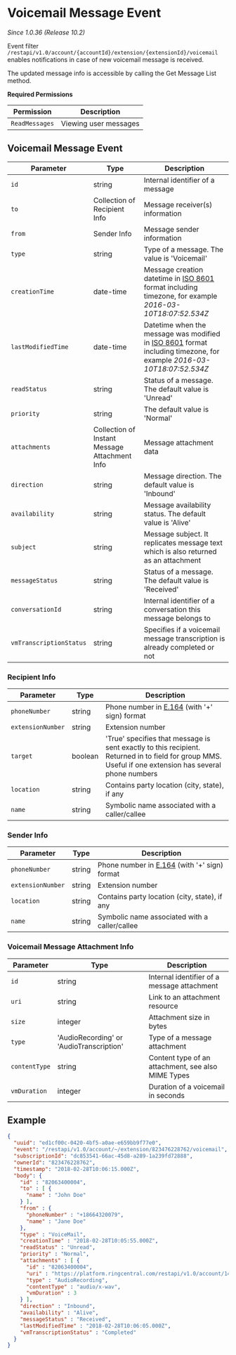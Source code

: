 # Voicemail Message Event

*Since 1.0.36 (Release 10.2)*

Event filter `/restapi/v1.0/account/{accountId}/extension/{extensionId}/voicemail` enables notifications in case of new voicemail message is received.

The updated message info is accessible by calling the Get Message List method.

**Required Permissions**

| Permission     | Description           |
|----------------|-----------------------|
| `ReadMessages` | Viewing user messages |

## Voicemail Message Event

| Parameter | Type | Description |
|-----------|------|-------------|
| `id` | string | Internal identifier of a message |
| `to` | Collection of Recipient Info | Message receiver(s) information |
| `from` | Sender Info | Message sender information |
| `type` | string |  Type of a message. The value is 'Voicemail' |
| `creationTime` | date-time | Message creation datetime in [ISO 8601](https://en.wikipedia.org/wiki/ISO_8601) format including timezone, for example *2016-03-10T18:07:52.534Z* |
| `lastModifiedTime` | date-time | Datetime when the message was modified in [ISO 8601](https://en.wikipedia.org/wiki/ISO_8601) format including timezone, for example *2016-03-10T18:07:52.534Z* |
| `readStatus` | string | Status of a message. The default value is 'Unread' |
| `priority` | string |  The default value is 'Normal' |
| `attachments` | Collection of Instant Message Attachment Info | Message attachment data |
| `direction` | string | Message direction. The default value is 'Inbound' |
| `availability` | string | Message availability status. The default value is 'Alive' |
| `subject` | string | Message subject. It replicates message text which is also returned as an attachment |
| `messageStatus` | string | Status of a message. The default value is 'Received' |
| `conversationId` | string | Internal identifier of a conversation this message belongs to |
| `vmTranscriptionStatus`| string | Specifies if a voicemail message transcription is already completed or not |

### Recipient Info

| Parameter | Type | Description |
|-----------|------|-------------|
| `phoneNumber` | string | Phone number in [E.164](https://www.itu.int/rec/T-REC-E.164-201011-I) (with '+' sign) format |
| `extensionNumber` | string | Extension number |
| `target` | boolean | 'True' specifies that message is sent exactly to this recipient. Returned in to field for group MMS. Useful if one extension has several phone numbers  |
| `location` | string | Contains party location (city, state), if any |
| `name` | string | Symbolic name associated with a caller/callee |

### Sender Info

| Parameter | Type | Description |
|-----------|------|-------------|
| `phoneNumber` | string | Phone number in [E.164](https://www.itu.int/rec/T-REC-E.164-201011-I) (with '+' sign) format |
| `extensionNumber` | string | Extension number |
| `location` | string | Contains party location (city, state), if any |
| `name` | string | Symbolic name associated with a caller/callee |

### Voicemail Message Attachment Info

| Parameter | Type | Description |
|-----------|------|-------------|
| `id` | string | Internal identifier of a message attachment |
| `uri` | string | Link to an attachment resource |
| `size` | integer | Attachment size in bytes |
| `type` | 'AudioRecording' or 'AudioTranscription'| Type of a message attachment |
| `contentType` | string | Content type of an attachment, see also MIME Types |
| `vmDuration` | integer | Duration of a voicemail in seconds |

## Example

```json
{
  "uuid": "ed1cf00c-0420-4bf5-a0ae-e659bb9f77e0",
  "event": "/restapi/v1.0/account/~/extension/823476228762/voicemail",
  "subscriptionId": "dc853541-66ac-45d8-a289-1a239fd72888",
  "ownerId": "823476228762",
  "timestamp": "2018-02-28T10:06:15.000Z",
  "body": {
    "id" : "82063400004",
    "to" : [ {
      "name" : "John Doe"
    } ],
    "from" : {
      "phoneNumber" : "+18664320079",
      "name" : "Jane Doe"
    },
    "type" : "VoiceMail",
    "creationTime" : "2018-02-28T10:05:55.000Z",
    "readStatus" : "Unread",
    "priority" : "Normal",
    "attachments" : [ {
      "id" : "82063400004",
      "uri" : "https://platform.ringcentral.com/restapi/v1.0/account/14833636004/extension/14833636004/message-store/82063400004/content/82063400004",
      "type" : "AudioRecording",
      "contentType" : "audio/x-wav",
      "vmDuration" : 3
    } ],
    "direction" : "Inbound",
    "availability" : "Alive",
    "messageStatus" : "Received",
    "lastModifiedTime" : "2018-02-28T10:06:05.000Z",
    "vmTranscriptionStatus" : "Completed"
  }
}
```
